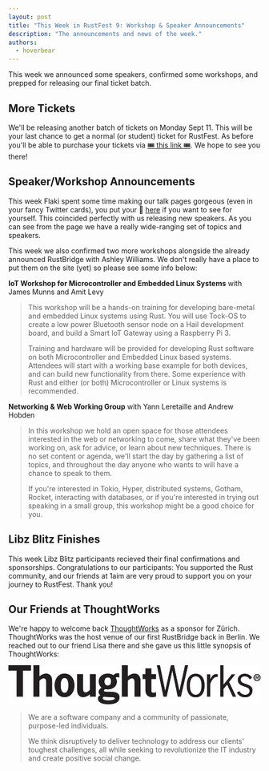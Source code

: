 ```yaml
---
layout: post
title: "This Week in RustFest 9: Workshop & Speaker Announcements"
description: "The announcements and news of the week."
authors:
  - hoverbear
---
```


This week we announced some speakers, confirmed some workshops, and prepped for releasing our final ticket batch.

## More Tickets

We'll be releasing another batch of tickets on Monday Sept 11. This will be your last chance to get a normal (or student) ticket for RustFest. As before you'll be able to purchase your tickets via [🎟 this link 🎟](https://ti.to/asquera-event-ug/rustfest-zurich/). We hope to see you there!

## Speaker/Workshop Announcements

This week Flaki spent some time making our talk pages gorgeous (even in your fancy Twitter cards), you put your 👀 [here](http://zurich.rustfest.eu/talks/) if you want to see for yourself. This coincided perfectly with us releasing new speakers. As you can see from the page we have a really wide-ranging set of topics and speakers.

This week we also confirmed two more workshops alongside the already announced RustBridge with Ashley Williams. We don't really have a place to put them on the site (yet) so please see some info below:

**IoT Workshop for Microcontroller and Embedded Linux Systems** with James Munns and Amit Levy

> This workshop will be a hands-on training for developing bare-metal and embedded Linux systems using Rust. You will use Tock-OS to create a low power Bluetooth sensor node on a Hail development board, and build a Smart IoT Gateway using a Raspberry Pi 3.
>
>
> Training and hardware will be provided for developing Rust software on both Microcontroller and Embedded Linux based systems. Attendees will start with a working base example for both devices, and can build new functionality from there. Some experience with Rust and either (or both) Microcontroller or Linux systems is recommended.

**Networking & Web Working Group** with Yann Leretaille and Andrew Hobden

> In this workshop we hold an open space for those attendees interested in the web or networking to come, share what they've been working on, ask for advice, or learn about new techniques. There is no set content or agenda, we'll start the day by gathering a list of topics, and throughout the day anyone who wants to will have a chance to speak to them.
>
> If you're interested in Tokio, Hyper, distributed systems, Gotham, Rocket, interacting with databases, or if you're interested in trying out speaking in a small group, this workshop might be a good choice for you.

## Libz Blitz Finishes

This week Libz Blitz participants recieved their final confirmations and sponsorships. Congratulations to our participants: You supported the Rust community, and our friends at 1aim are very proud to support you on your journey to RustFest. Thank you!

## Our Friends at ThoughtWorks

We're happy to welcome back [ThoughtWorks](https://www.thoughtworks.com/) as a sponsor for Zürich. ThoughtWorks was the host venue of our first RustBridge back in Berlin. We reached out to our friend Lisa there and she gave us this little synopsis of ThoughtWorks:

[![ThoughtWorks](assets/sponsors/thoughtworks_black.png)](https://www.thoughtworks.com/)

> We are a software company and a community of passionate, purpose-led individuals.
>
> We think disruptively to deliver technology to address our clients' toughest challenges, all while seeking to revolutionize the IT industry and create positive social change.
